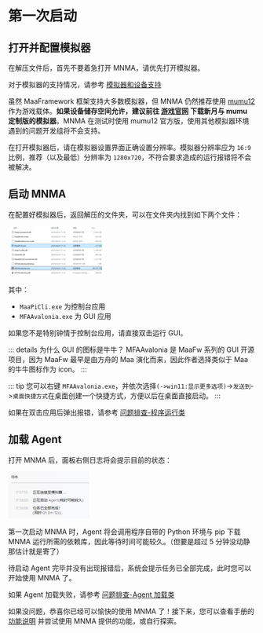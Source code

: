 # 第一次启动

## 打开并配置模拟器

在解压文件后，首先不要着急打开 MNMA，请优先打开模拟器。

对于模拟器的支持情况，请参考 [模拟器和设备支持](https://maa.plus/docs/zh-cn/manual/device/)

虽然 MaaFramework 框架支持大多数模拟器，但 MNMA 仍然推荐使用 [mumu12](https://mumu.163.com/) 作为游戏载体。**如果设备储存空间允许，建议前往 [游戏官网](https://xytx.firewick.net/home) 下载新月与 mumu 定制版的模拟器**。MNMA 在测试时使用 mumu12 官方版，使用其他模拟器环境遇到的问题开发组将不会支持。

在打开模拟器后，请在模拟器设置界面正确设置分辨率。模拟器分辨率应为 `16:9` 比例，推荐（以及最低）分辨率为 `1280x720`，不符合要求造成的运行报错将不会被解决。

## 启动 MNMA

在配置好模拟器后，返回解压的文件夹，可以在文件夹内找到如下两个文件：

![图片加载中，请稍等...](./images/dir.png)

其中：

- `MaaPiCli.exe` 为控制台应用
- `MFAAvalonia.exe` 为 GUI 应用

如果您不是特别钟情于控制台应用，请直接双击运行 GUI。

::: details 为什么 GUI 的图标是牛牛？
MFAAvalonia 是 MaaFw 系列的 GUI 开源项目，因为 MaaFw 最早是由方舟的 Maa 演化而来，因此作者选择类似于 Maa 的牛牛图标作为 icon。
:::

::: tip
您可以右键 `MFAAvalonia.exe`，并依次选择`(->win11:显示更多选项)`->`发送到`->`桌面快捷方式`在桌面创建一个快捷方式，方便以后在桌面直接启动。
:::

如果在双击应用后弹出报错，请参考 [问题排查-程序运行类](../users/errors.md#程序运行类)

## 加载 Agent

打开 MNMA 后，面板右侧日志将会提示目前的状态：

![图片加载中，请稍等...](./images/init.png)

第一次启动 MNMA 时，Agent 将会调用程序自带的 Python 环境与 pip 下载 MNMA 运行所需的依赖库，因此等待时间可能较久。（但要是超过 5 分钟没动静那估计就是寄了）

待启动 Agent 完毕并没有出现报错后，系统会提示任务已全部完成，此时您可以开始使用 MNMA 了。

如果 Agent 加载失败，请参考 [问题排查-Agent 加载类](../users/errors.md#agent-加载失败)

如果没问题，恭喜你已经可以愉快的使用 MNMA 了！接下来，您可以查看手册的 [功能说明](./funcs.md) 并尝试使用 MNMA 提供的功能，或自行探索。
